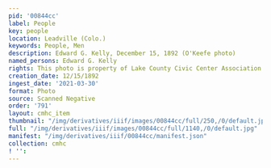 ```yaml
---
pid: '00844cc'
label: People
key: people
location: Leadville (Colo.)
keywords: People, Men
description: Edward G. Kelly, December 15, 1892 (O'Keefe photo)
named_persons: Edward G. Kelly
rights: This photo is property of Lake County Civic Center Association.
creation_date: 12/15/1892
ingest_date: '2021-03-30'
format: Photo
source: Scanned Negative
order: '791'
layout: cmhc_item
thumbnail: "/img/derivatives/iiif/images/00844cc/full/250,/0/default.jpg"
full: "/img/derivatives/iiif/images/00844cc/full/1140,/0/default.jpg"
manifest: "/img/derivatives/iiif/00844cc/manifest.json"
collection: cmhc
! '': 
---
```

